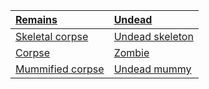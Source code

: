 | **[Remains](Remains.md)** | **[Undead](Undead.md)** |
|:--------------------------|:------------------------|
| [Skeletal corpse](SkeletalCorpse.md) | [Undead skeleton](UndeadSkeleton.md) |
| [Corpse](Corpse.md)       | [Zombie](Zombie.md)     |
| [Mummified corpse](MummifiedCorpse.md) | [Undead mummy](UndeadMummy.md) |